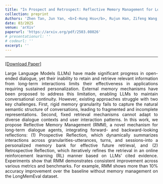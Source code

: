 ```yaml
---
title: "In Prospect and Retrospect: Reflective Memory Management for Long-term Personalized Dialogue Agents"
collection: preprint
Authors: 'Zhen Tan, Jun Yan, <b>I-Hung Hsu</b>, Rujun Han, Zifeng Wang, Long T Le, Yiwen Song, Yanfei Chen, Hamid Palangi, George Lee, Anand Iyer, Tianlong Chen, Huan Liu, Chen-Yu Lee, Tomas Pfister.'
date: 03/2025
venue: 'arXiv'
paperurl: 'https://arxiv.org/pdf/2503.08026'
# presentationurl: ''
# codeurl: ''
excerpt: ''
---
```

---
<a href='https://arxiv.org/pdf/2503.08026' target="_blank">[Download Paper]</a>

<p align="justify">
Large Language Models (LLMs) have made significant progress in open-ended dialogue, yet their inability to retain and retrieve relevant information from long-term interactions limits their effectiveness in applications requiring sustained personalization. External memory mechanisms have been proposed to address this limitation, enabling LLMs to maintain conversational continuity. However, existing approaches struggle with two key challenges. First, rigid memory granularity fails to capture the natural semantic structure of conversations, leading to fragmented and incomplete representations. Second, fixed retrieval mechanisms cannot adapt to diverse dialogue contexts and user interaction patterns. In this work, we propose Reflective Memory Management (RMM), a novel mechanism for long-term dialogue agents, integrating forward- and backward-looking reflections: (1) Prospective Reflection, which dynamically summarizes interactions across granularities-utterances, turns, and sessions-into a personalized memory bank for effective future retrieval, and (2) Retrospective Reflection, which iteratively refines the retrieval in an online reinforcement learning (RL) manner based on LLMs' cited evidence. Experiments show that RMM demonstrates consistent improvement across various metrics and benchmarks. For example, RMM shows more than 10% accuracy improvement over the baseline without memory management on the LongMemEval dataset.
</p>

